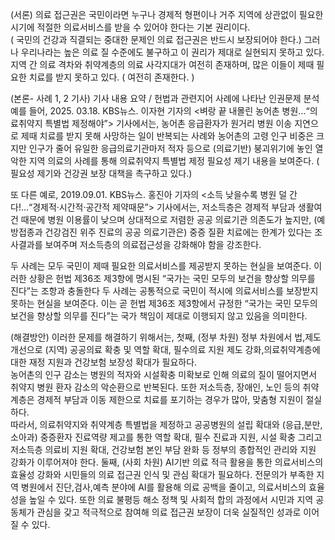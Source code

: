 (서론)
의료 접근권은 국민이라면 누구나 경제적 형편이나 거주 지역에 상관없이 필요한 시기에 적절한 의료서비스를 받을 수 있어야 한다는 기본 권리이다.   
( 국민의 건강과 직결되는 중대한 문제인 의료 접근권은 반드시 보장되어야 한다.)
그러나 우리나라는 높은 의료 질 수준에도 불구하고 이 권리가 제대로 실현되지 못하고 있다.    지역 간 의료 격차와 취약계층의 의료 사각지대가 여전히 존재하며, 많은 이들이 제때 필요한 치료를 받지 못하고 있다.   ( 여전히 존재한다. )

(본론- 사례 1, 2 기사)    기사 내용 요약  /  헌법과 관련지어 사례에 나타난 인권문제 분석
예를 들어, 2025. 03.18. KBS뉴스. 이자현 기자의 <벼랑 끝 내몰린 농어촌 병원…“의료취약지 특별법 제정해야”> 기사에서는, 농어촌 응급환자가 원거리 병원 이송 지연으로 제때 치료를 받지 못해 사망하는 일이 반복되는 사례와 농어촌의 고령 인구 비중은 크지만 인구가 줄어 유일한 응급의료기관마저 적자 등으로 (의료기반) 붕괴위기에 놓인 열악한 지역 의료의 사례를 통해 의료취약지 특별법 제정 필요성 제기 내용을 보여준다. ( 필요성 제기와 건강권 보장 대책을 촉구하고 있다.)

또 다른 예로, 2019.09.01. KBS뉴스. 홍진아 기자의 <소득 낮을수록 병원 덜 간다!…“경제적·시간적·공간적 제약때문”> 기사에서는, 저소득층은 경제적 부담과 생활여건 때문에 병원 이용률이 낮으며 상대적으로 저렴한 공공 의료기관 의존도가 높지만, (예방접종과 건강검진 위주 진료의 공공 의료기관은) 중증 질환 치료에는 한계가 있다는 조사결과를 보여주며 저소득층의 의료접근성을 강화해야 함을 강조한다.    

두 사례는 모두 국민이 제때 필요한 의료서비스를 제공받지 못하는 현실을 보여준다. 
이러한 상황은 헌법 제36조 제3항에 명시된 “국가는 국민 모두의 보건을 향상할 의무를 진다”는 조항과 충돌한다
두 사례는 공통적으로 국민이 적시에 의료서비스를 보장받지 못하는 현실을 보여준다. 이는 곧 헌법 제36조 제3항에서 규정한 “국가는 국민 모두의 보건을 향상할 의무를 진다”는 국가 책임이 제대로 이행되지 않고 있음을 의미한다.


(해결방안)  이러한 문제를 해결하기 위해서는, 
첫째, (정부 차원)   정부 차원에서 법,제도 개선으로 (지역) 공공의료 확충 및 역할 확대, 필수의료 지원 제도 강화,의료취약계층에 대한 재정 지원과 건강보험 보장성 확대가 필요하다.  
농어촌의 인구 감소는 병원의 적자와 시설확충 미확보로 인해 의료의 질이 떨어지면서 취약지 병원 환자 감소의 악순환으로 반복된다.     또한 저소득층, 장애인, 노인 등의 취약계층은 경제적 부담과 이동 제한으로 치료를 포기하는 경우가 많아, 맞춤형 지원이 절실하다.   
따라서, 의료취약지와 취약계층 특별법을 제정하고 공공병원의 설립 확대와 (응급,분만,소아과) 중증환자 진료역량 제고를 통한 역할 확대, 필수 진료과 지원, 시설 확충 그리고 저소득층 의료비 지원 확대, 건강보험 본인 부담 완화 등 정부의 종합적인 관리와 지원 강화가 이루어져야 한다. 
둘째, (사회 차원)   AI기반 의료 적극 활용을 통한 의료서비스의 효율성 강화와 시민들의 의료 접근권 인식 및 관심 확대가 필요하다. 
전문의가 부족한 지역 병원에서 진단,검사,예측 분야에 AI를 활용해 의료 공백을 줄이고, 의료서비스의 효율성을 높일 수 있다. 또한 의료 불평등 해소 정책 및 사회적 합의 과정에서 시민과 지역 공동체가 관심을 갖고 적극적으로 참여해 의료 접근권 보장이 더욱 실질적인 성과로 이어질 수 있다.



